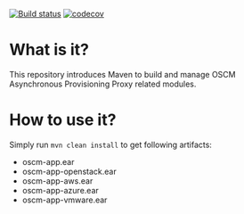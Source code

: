 [![Build status](https://travis-ci.org/servicecatalog/oscm-app.svg?branch=master)](https://travis-ci.org/servicecatalog/oscm-app)
[![codecov](https://codecov.io/gh/servicecatalog/oscm-app/branch/master/graph/badge.svg)](https://codecov.io/gh/servicecatalog/oscm-app)

# What is it?
This repository introduces Maven to build and manage OSCM Asynchronous Provisioning Proxy related modules.

# How to use it?
Simply run 
`mvn clean install`
to get following artifacts:
- oscm-app.ear
- oscm-app-openstack.ear
- oscm-app-aws.ear
- oscm-app-azure.ear
- oscm-app-vmware.ear